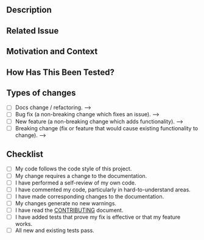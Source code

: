 <!--- Provide a general summary of your changes in the Title above. -->

## Description
<!--- Describe your changes in detail. -->

## Related Issue
<!--- This project only accepts pull requests related to open issues. -->
<!--- If suggesting a new feature or change, please discuss it in an issue first. --> 
<!--- If fixing a bug, there should be an issue describing it with steps to reproduce. -->
<!--- Please link to the issue here. -->

## Motivation and Context
<!--- Why is this change required? What problem does it solve? -->

## How Has This Been Tested?
<!--- Please describe in detail how you tested your changes. -->
<!--- Include details of the tests you ran. -->

## Types of changes
<!--- What types of changes does your code introduce? Put an `x` in all the boxes that apply: -->
- [ ] Docs change / refactoring. -->
- [ ] Bug fix (a non-breaking change which fixes an issue). -->
- [ ] New feature (a non-breaking change which adds functionality). -->
- [ ] Breaking change (fix or feature that would cause existing functionality to change). -->

## Checklist
<!--- Go over all the following points, and put an `x` in all the boxes that apply. -->
- [ ] My code follows the code style of this project.
- [ ] My change requires a change to the documentation.
- [ ] I have performed a self-review of my own code.
- [ ] I have commented my code, particularly in hard-to-understand areas.
- [ ] I have made corresponding changes to the documentation.
- [ ] My changes generate no new warnings.
- [ ] I have read the [CONTRIBUTING](https://github.com/ArmynC/ArminC-AutoExec/blob/master/docs/CONTRIBUTING.md) document.
- [ ] I have added tests that prove my fix is effective or that my feature works.
- [ ] All new and existing tests pass.